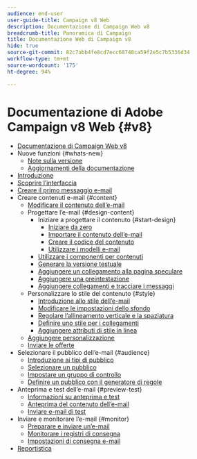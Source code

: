 ```yaml
---
audience: end-user
user-guide-title: Campaign v8 Web
description: Documentazione di Campaign Web v8
breadcrumb-title: Panoramica di Campaign
title: Documentazione Web di Campaign v8
hide: true
source-git-commit: 82c7abb4fe8cd7ecc68748ca59f2e5c7b5336d34
workflow-type: tm+mt
source-wordcount: '175'
ht-degree: 94%

---
```



# Documentazione di Adobe Campaign v8 Web {#v8}

+ [Documentazione di Campaign Web v8](campaign-web-home.md)
+ Nuove funzioni {#whats-new}
   + [Note sulla versione](rn/release-notes.md)
   + [Aggiornamenti della documentazione](rn/documentation-updates.md)
+ [Introduzione](get-started/get-started.md)
+ [Scoprire l’interfaccia](get-started/user-interface.md)
+ [Creare il primo messaggio e-mail](email/create-email.md)
+ Creare contenuti e-mail {#content}
   + [Modificare il contenuto dell’e-mail](content/edit-content.md)
   + Progettare l’e-mail {#design-content}
      + Iniziare a progettare il contenuto {#start-design}
         + [Iniziare da zero ](content/create-email-content.md)
         + [Importare il contenuto dell’e-mail](content/existing-content.md)
         + [Creare il codice del contenuto](content/code-content.md)
         + [Utilizzare i modelli e-mail](content/email-templates.md)
      + [Utilizzare i componenti per contenuti](content/content-components.md)
      + [Generare la versione testuale](content/text-version-email.md)
      + [Aggiungere un collegamento alla pagina speculare](content/mirror-page.md)
      + [Aggiungere una preintestazione](content/preheader.md)
      + [Aggiungere collegamenti e tracciare i messaggi](content/message-tracking.md)
   + Personalizzare lo stile del contenuto {#style}
      + [Introduzione allo stile dell’e-mail](content/get-started-email-style.md)
      + [Modificare le impostazioni dello sfondo](content/backgrounds.md)
      + [Regolare l’allineamento verticale e la spaziatura](content/alignment-and-padding.md)
      + [Definire uno stile per i collegamenti](content/styling-links.md)
      + [Aggiungere attributi di stile in linea](content/inline-styling.md)
   + [Aggiungere personalizzazione](personalization/personalize.md)
   + [Inviare le offerte](content/offers.md)
+ Selezionare il pubblico dell’e-mail {#audience}
   + [Introduzione ai tipi di pubblico](audience/about-audiences.md)
   + [Selezionare un pubblico](audience/add-audience.md)
   + [Impostare un gruppo di controllo](audience/control-group.md)
   + [Definire un pubblico con il generatore di regole](audience/segment-builder.md)
+ Anteprima e test dell’e-mail {#preview-test}
   + [Informazioni su anteprima e test](preview-test/preview-test.md)
   + [Anteprima del contenuto dell’e-mail](preview-test/preview-content.md)
   + [Inviare e-mail di test](preview-test/proofs.md)
+ Inviare e monitorare l’e-mail {#monitor}
   + [Preparare e inviare un’e-mail](monitor/prepare-send.md)
   + [Monitorare i registri di consegna](monitor/delivery-logs.md)
   + [Impostazioni di consegna e-mail](advanced-settings/delivery-settings.md)
+ [Reportistica](reporting/reports.md)
